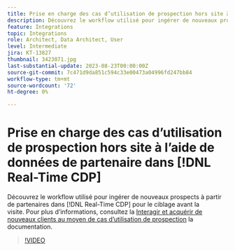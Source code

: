 ```yaml
---
title: Prise en charge des cas d’utilisation de prospection hors site à l’aide de données de partenaire dans [!DNL Real-Time CDP]
description: Découvrez le workflow utilisé pour ingérer de nouveaux prospects à partir de partenaires dans [!DNL Real-Time CDP] pour le ciblage avant la visite. 
feature: Integrations
topic: Integrations
role: Architect, Data Architect, User
level: Intermediate
jira: KT-13827
thumbnail: 3423071.jpg
last-substantial-update: 2023-08-23T00:00:00Z
source-git-commit: 7c471d9da851c594c33e00473a04996fd247bb84
workflow-type: tm+mt
source-wordcount: '72'
ht-degree: 0%

---
```


# Prise en charge des cas d’utilisation de prospection hors site à l’aide de données de partenaire dans [!DNL Real-Time CDP]

Découvrez le workflow utilisé pour ingérer de nouveaux prospects à partir de partenaires dans [!DNL Real-Time CDP] pour le ciblage avant la visite. Pour plus d’informations, consultez la [Interagir et acquérir de nouveaux clients au moyen de cas d’utilisation de prospection](https://experienceleague.adobe.com/docs/experience-platform/rtcdp/use-cases/partner-data/prospecting.html) la documentation.

>[!VIDEO](https://video.tv.adobe.com/v/3423071/?learn=on)

